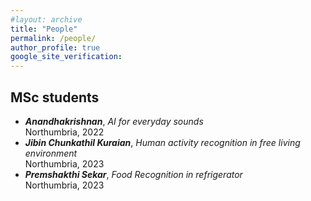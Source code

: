 ```yaml
---
#layout: archive
title: "People"
permalink: /people/
author_profile: true
google_site_verification:
---
```


MSc students
------
* ___Anandhakrishnan___, *AI for everyday sounds*<br/>Northumbria, 2022
* ___Jibin Chunkathil Kuraian___, *Human activity recognition in free living environment*<br/>Northumbria, 2023
* ___Premshakthi Sekar___, *Food Recognition in refrigerator*<br/>Northumbria, 2023

